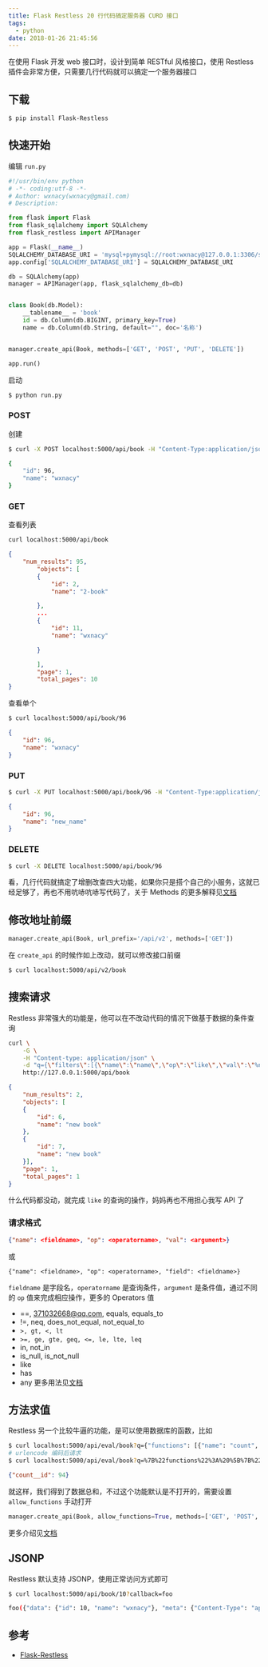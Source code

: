 ```yaml
---
title: Flask Restless 20 行代码搞定服务器 CURD 接口
tags:
  - python
date: 2018-01-26 21:45:56
---
```



在使用 Flask 开发 web 接口时，设计到简单 RESTful 风格接口，使用 Restless 插件会非常方便，只需要几行代码就可以搞定一个服务器接口
<!-- more --><!-- toc -->

## 下载
```bash
$ pip install Flask-Restless
```

## 快速开始
编辑 `run.py`
```python
#!/usr/bin/env python
# -*- coding:utf-8 -*-
# Author: wxnacy(wxnacy@gmail.com)
# Description:

from flask import Flask
from flask_sqlalchemy import SQLAlchemy
from flask_restless import APIManager

app = Flask(__name__)
SQLALCHEMY_DATABASE_URI = 'mysql+pymysql://root:wxnacy@127.0.0.1:3306/study?charset=utf8mb4'
app.config['SQLALCHEMY_DATABASE_URI'] = SQLALCHEMY_DATABASE_URI

db = SQLAlchemy(app)
manager = APIManager(app, flask_sqlalchemy_db=db)


class Book(db.Model):
    __tablename__ = 'book'
    id = db.Column(db.BIGINT, primary_key=True)
    name = db.Column(db.String, default="", doc='名称')


manager.create_api(Book, methods=['GET', 'POST', 'PUT', 'DELETE'])

app.run()
```
启动
```bash
$ python run.py
```
### POST
创建
```bash
$ curl -X POST localhost:5000/api/book -H "Content-Type:application/json" -d '{"name":"wxnacy"}'
```
```bash
{
    "id": 96,
    "name": "wxnacy"
}
```
### GET
查看列表
```bash
curl localhost:5000/api/book
```
```json
{
    "num_results": 95,
        "objects": [
        {
            "id": 2,
            "name": "2-book"

        },
        ...
        {
            "id": 11,
            "name": "wxnacy"

        }

        ],
        "page": 1,
        "total_pages": 10
}
```
查看单个
```bash
$ curl localhost:5000/api/book/96
```
```json
{
    "id": 96,
    "name": "wxnacy"
}
```
### PUT
```bash
$ curl -X PUT localhost:5000/api/book/96 -H "Content-Type:application/json" -d '{"name":"new_name"}'
```
```json
{
    "id": 96,
    "name": "new_name"
}
```
### DELETE
```bash
$ curl -X DELETE localhost:5000/api/book/96
```
看，几行代码就搞定了增删改查四大功能，如果你只是搭个自己的小服务，这就已经足够了，再也不用吭哧吭哧写代码了，关于 Methods 的更多解释见[文档 ](https://flask-restless.readthedocs.io/en/stable/customizing.html#http-methods)

## 修改地址前缀
```python
manager.create_api(Book, url_prefix='/api/v2', methods=['GET'])
```
在 `create_api` 的时候作如上改动，就可以修改接口前缀
```bash
$ curl localhost:5000/api/v2/book
```

## 搜索请求
Restless 非常强大的功能是，他可以在不改动代码的情况下做基于数据的条件查询
```bash
curl \
    -G \
    -H "Content-type: application/json" \
    -d "q={\"filters\":[{\"name\":\"name\",\"op\":\"like\",\"val\":\"%new%\"}]}" \
    http://127.0.0.1:5000/api/book
```
```json
{
    "num_results": 2,
    "objects": [
    {
        "id": 6,
        "name": "new book"
    },
    {
        "id": 7,
        "name": "new book"
    }],
    "page": 1,
    "total_pages": 1
}
```
什么代码都没动，就完成 `like` 的查询的操作，妈妈再也不用担心我写 API 了
### 请求格式
```json
{"name": <fieldname>, "op": <operatorname>, "val": <argument>}
```
或
```
{"name": <fieldname>, "op": <operatorname>, "field": <fieldname>}
```
`fieldname` 是字段名，`operatorname` 是查询条件，`argument` 是条件值，通过不同的 `op` 值来完成相应操作，更多的 Operators 值
- ==, 371032668@qq.com, equals, equals_to
- !=, neq, does_not_equal, not_equal_to
- `>, gt, <, lt`
- `>=, ge, gte, geq, <=, le, lte, leq`
- in, not_in
- is_null, is_not_null
- like
- has
- any
更多用法见[文档](https://flask-restless.readthedocs.io/en/stable/searchformat.html#query-format)

## 方法求值
Restless 另一个比较牛逼的功能，是可以使用数据库的函数，比如
```bash
$ curl localhost:5000/api/eval/book?q={"functions": [{"name": "count", "field": "id"}]}
# urlencode 编码后请求
$ curl localhost:5000/api/eval/book?q=%7B%22functions%22%3A%20%5B%7B%22name%22%3A%20%22count%22%2C%20%22field%22%3A%20%22id%22%7D%5D%7D
```
```json
{"count__id": 94}
```
就这样，我们得到了数据总和，不过这个功能默认是不打开的，需要设置 `allow_functions` 手动打开
```python
manager.create_api(Book, allow_functions=True, methods=['GET', 'POST', 'PUT', 'DELETE'])
```
更多介绍见[文档](https://flask-restless.readthedocs.io/en/stable/requestformat.html#function-evaluation)

## JSONP
Restless 默认支持 JSONP，使用正常访问方式即可
```bash
$ curl localhost:5000/api/book/10?callback=foo
```
```bash
foo({"data": {"id": 10, "name": "wxnacy"}, "meta": {"Content-Type": "application/javascript", "status": 200}})
```


## 参考
- [Flask-Restless](https://flask-restless.readthedocs.io/en/stable/)
